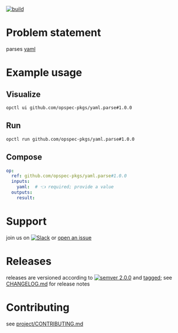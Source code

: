 [![build](https://github.com/opspec-pkgs/yaml.parse/actions/workflows/build.yml/badge.svg)](https://github.com/opspec-pkgs/yaml.parse/actions/workflows/build.yml)


# Problem statement

parses [yaml](http://yaml.org/)

# Example usage

## Visualize

```shell
opctl ui github.com/opspec-pkgs/yaml.parse#1.0.0
```

## Run

```
opctl run github.com/opspec-pkgs/yaml.parse#1.0.0
```

## Compose

```yaml
op:
  ref: github.com/opspec-pkgs/yaml.parse#1.0.0
  inputs:
    yaml:  # 👈 required; provide a value
  outputs:
    result:
```

# Support

join us on
[![Slack](https://img.shields.io/badge/slack-opctl-E01563.svg)](https://join.slack.com/t/opctl/shared_invite/zt-51zodvjn-Ul_UXfkhqYLWZPQTvNPp5w)
or
[open an issue](https://github.com/opspec-pkgs/yaml.parse/issues)

# Releases

releases are versioned according to
[![semver 2.0.0](https://img.shields.io/badge/semver-2.0.0-brightgreen.svg)](http://semver.org/spec/v2.0.0.html)
and [tagged](https://git-scm.com/book/en/v2/Git-Basics-Tagging); see
[CHANGELOG.md](CHANGELOG.md) for release notes

# Contributing

see
[project/CONTRIBUTING.md](https://github.com/opspec-pkgs/project/blob/main/CONTRIBUTING.md)
